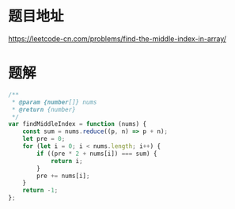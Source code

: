 # 题目地址
https://leetcode-cn.com/problems/find-the-middle-index-in-array/

# 题解
```js
/**
 * @param {number[]} nums
 * @return {number}
 */
var findMiddleIndex = function (nums) {
    const sum = nums.reduce((p, n) => p + n);
    let pre = 0;
    for (let i = 0; i < nums.length; i++) {
        if ((pre * 2 + nums[i]) === sum) {
            return i;
        }
        pre += nums[i];
    }
    return -1;
};
```